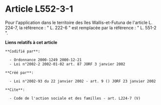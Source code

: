 # Article L552-3-1

Pour l'application dans le territoire des îles Wallis-et-Futuna de l'article L. 224-7, la référence : " L. 222-6 " est
remplacée par la référence : " L. 551-2 ".

**Liens relatifs à cet article**

	**Codifié par**:

	  - Ordonnance 2000-1249 2000-12-21
	  - Loi n°2002-2 2002-01-02 art. 87 JORF 3 janvier 2002

	**Créé par**:

	  - Loi n°2002-93 du 22 janvier 2002 - art. 9 () JORF 23 janvier 2002

	**Cite**:

	  - Code de l'action sociale et des familles - art. L224-7 (V)
